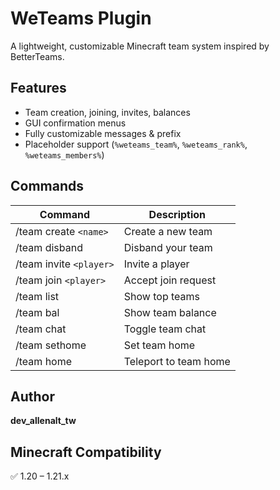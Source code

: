 # WeTeams Plugin
A lightweight, customizable Minecraft team system inspired by BetterTeams.

## Features
- Team creation, joining, invites, balances
- GUI confirmation menus
- Fully customizable messages & prefix
- Placeholder support (`%weteams_team%`, `%weteams_rank%`, `%weteams_members%`)

## Commands
| Command | Description |
|----------|-------------|
| /team create `<name>` | Create a new team |
| /team disband | Disband your team |
| /team invite `<player>` | Invite a player |
| /team join `<player>` | Accept join request |
| /team list | Show top teams |
| /team bal | Show team balance |
| /team chat | Toggle team chat |
| /team sethome | Set team home |
| /team home | Teleport to team home |

## Author
**dev_allenalt_tw**

## Minecraft Compatibility
✅ 1.20 – 1.21.x
